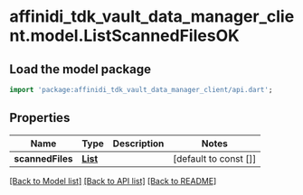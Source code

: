 # affinidi_tdk_vault_data_manager_client.model.ListScannedFilesOK

## Load the model package

```dart
import 'package:affinidi_tdk_vault_data_manager_client/api.dart';
```

## Properties

| Name             | Type                                                                                    | Description | Notes                 |
| ---------------- | --------------------------------------------------------------------------------------- | ----------- | --------------------- |
| **scannedFiles** | [**List<ListScannedFilesOKScannedFilesInner>**](ListScannedFilesOKScannedFilesInner.md) |             | [default to const []] |

[[Back to Model list]](../README.md#documentation-for-models) [[Back to API list]](../README.md#documentation-for-api-endpoints) [[Back to README]](../README.md)
